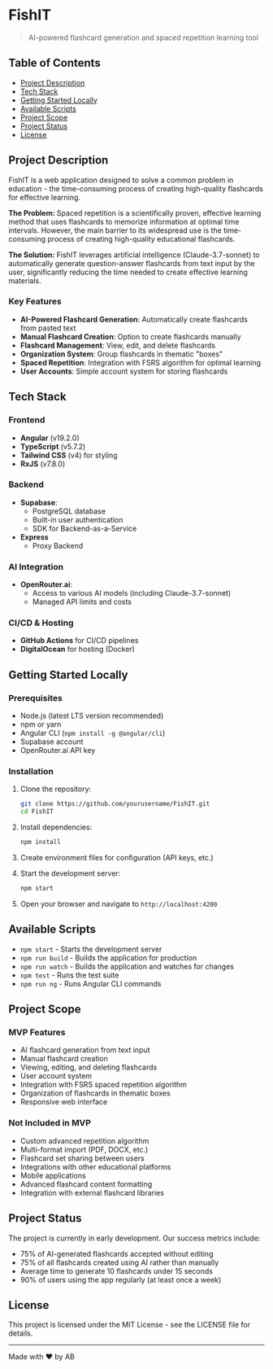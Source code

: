 # FishIT

> AI-powered flashcard generation and spaced repetition learning tool

## Table of Contents

- [Project Description](#project-description)
- [Tech Stack](#tech-stack)
- [Getting Started Locally](#getting-started-locally)
- [Available Scripts](#available-scripts)
- [Project Scope](#project-scope)
- [Project Status](#project-status)
- [License](#license)

## Project Description

FishIT is a web application designed to solve a common problem in education - the time-consuming process of creating high-quality flashcards for effective learning.

**The Problem:** Spaced repetition is a scientifically proven, effective learning method that uses flashcards to memorize information at optimal time intervals. However, the main barrier to its widespread use is the time-consuming process of creating high-quality educational flashcards.

**The Solution:** FishIT leverages artificial intelligence (Claude-3.7-sonnet) to automatically generate question-answer flashcards from text input by the user, significantly reducing the time needed to create effective learning materials.

### Key Features

- **AI-Powered Flashcard Generation**: Automatically create flashcards from pasted text
- **Manual Flashcard Creation**: Option to create flashcards manually
- **Flashcard Management**: View, edit, and delete flashcards
- **Organization System**: Group flashcards in thematic "boxes"
- **Spaced Repetition**: Integration with FSRS algorithm for optimal learning
- **User Accounts**: Simple account system for storing flashcards

## Tech Stack

### Frontend
- **Angular** (v19.2.0)
- **TypeScript** (v5.7.2)
- **Tailwind CSS** (v4) for styling
- **RxJS** (v7.8.0)

### Backend
- **Supabase**:
  - PostgreSQL database
  - Built-in user authentication
  - SDK for Backend-as-a-Service
- **Express**
   - Proxy Backend

### AI Integration
- **OpenRouter.ai**:
  - Access to various AI models (including Claude-3.7-sonnet)
  - Managed API limits and costs
  
### CI/CD & Hosting
- **GitHub Actions** for CI/CD pipelines
- **DigitalOcean** for hosting (Docker)

## Getting Started Locally

### Prerequisites

- Node.js (latest LTS version recommended)
- npm or yarn
- Angular CLI (`npm install -g @angular/cli`)
- Supabase account
- OpenRouter.ai API key

### Installation

1. Clone the repository:
   ```bash
   git clone https://github.com/yourusername/FishIT.git
   cd FishIT
   ```

2. Install dependencies:
   ```bash
   npm install
   ```

3. Create environment files for configuration (API keys, etc.)

4. Start the development server:
   ```bash
   npm start
   ```

5. Open your browser and navigate to `http://localhost:4200`

## Available Scripts

- `npm start` - Starts the development server
- `npm run build` - Builds the application for production
- `npm run watch` - Builds the application and watches for changes
- `npm test` - Runs the test suite
- `npm run ng` - Runs Angular CLI commands

## Project Scope

### MVP Features

- AI flashcard generation from text input
- Manual flashcard creation
- Viewing, editing, and deleting flashcards
- User account system
- Integration with FSRS spaced repetition algorithm
- Organization of flashcards in thematic boxes
- Responsive web interface

### Not Included in MVP

- Custom advanced repetition algorithm
- Multi-format import (PDF, DOCX, etc.)
- Flashcard set sharing between users
- Integrations with other educational platforms
- Mobile applications
- Advanced flashcard content formatting
- Integration with external flashcard libraries

## Project Status

The project is currently in early development. Our success metrics include:

- 75% of AI-generated flashcards accepted without editing
- 75% of all flashcards created using AI rather than manually
- Average time to generate 10 flashcards under 15 seconds
- 90% of users using the app regularly (at least once a week)

## License

This project is licensed under the MIT License - see the LICENSE file for details.

---

Made with ❤️ by AB 